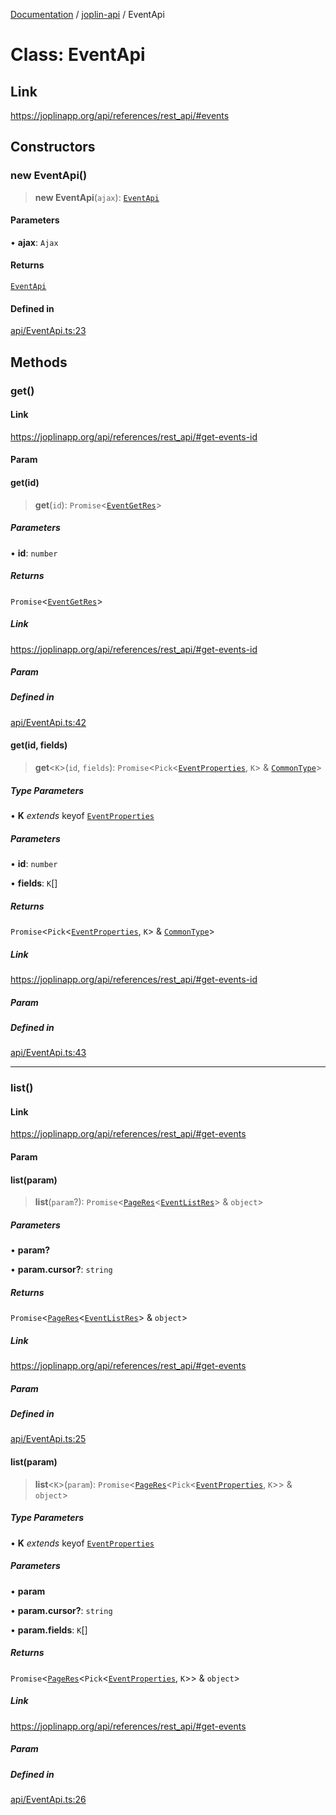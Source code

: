 [Documentation](../../packages.md) / [joplin-api](../index.md) / EventApi

# Class: EventApi

## Link

https://joplinapp.org/api/references/rest_api/#events

## Constructors

### new EventApi()

> **new EventApi**(`ajax`): [`EventApi`](EventApi.md)

#### Parameters

• **ajax**: `Ajax`

#### Returns

[`EventApi`](EventApi.md)

#### Defined in

[api/EventApi.ts:23](https://github.com/rxliuli/joplin-utils/blob/4824c3237f6c8bc282f001f71c149c89286aefdc/packages/joplin-api/src/api/EventApi.ts#L23)

## Methods

### get()

#### Link

https://joplinapp.org/api/references/rest_api/#get-events-id

#### Param

#### get(id)

> **get**(`id`): `Promise`\<[`EventGetRes`](../type-aliases/EventGetRes.md)\>

##### Parameters

• **id**: `number`

##### Returns

`Promise`\<[`EventGetRes`](../type-aliases/EventGetRes.md)\>

##### Link

https://joplinapp.org/api/references/rest_api/#get-events-id

##### Param

##### Defined in

[api/EventApi.ts:42](https://github.com/rxliuli/joplin-utils/blob/4824c3237f6c8bc282f001f71c149c89286aefdc/packages/joplin-api/src/api/EventApi.ts#L42)

#### get(id, fields)

> **get**\<`K`\>(`id`, `fields`): `Promise`\<`Pick`\<[`EventProperties`](../interfaces/EventProperties.md), `K`\> & [`CommonType`](../interfaces/CommonType.md)\>

##### Type Parameters

• **K** _extends_ keyof [`EventProperties`](../interfaces/EventProperties.md)

##### Parameters

• **id**: `number`

• **fields**: `K`[]

##### Returns

`Promise`\<`Pick`\<[`EventProperties`](../interfaces/EventProperties.md), `K`\> & [`CommonType`](../interfaces/CommonType.md)\>

##### Link

https://joplinapp.org/api/references/rest_api/#get-events-id

##### Param

##### Defined in

[api/EventApi.ts:43](https://github.com/rxliuli/joplin-utils/blob/4824c3237f6c8bc282f001f71c149c89286aefdc/packages/joplin-api/src/api/EventApi.ts#L43)

---

### list()

#### Link

https://joplinapp.org/api/references/rest_api/#get-events

#### Param

#### list(param)

> **list**(`param`?): `Promise`\<[`PageRes`](../interfaces/PageRes.md)\<[`EventListRes`](../type-aliases/EventListRes.md)\> & `object`\>

##### Parameters

• **param?**

• **param.cursor?**: `string`

##### Returns

`Promise`\<[`PageRes`](../interfaces/PageRes.md)\<[`EventListRes`](../type-aliases/EventListRes.md)\> & `object`\>

##### Link

https://joplinapp.org/api/references/rest_api/#get-events

##### Param

##### Defined in

[api/EventApi.ts:25](https://github.com/rxliuli/joplin-utils/blob/4824c3237f6c8bc282f001f71c149c89286aefdc/packages/joplin-api/src/api/EventApi.ts#L25)

#### list(param)

> **list**\<`K`\>(`param`): `Promise`\<[`PageRes`](../interfaces/PageRes.md)\<`Pick`\<[`EventProperties`](../interfaces/EventProperties.md), `K`\>\> & `object`\>

##### Type Parameters

• **K** _extends_ keyof [`EventProperties`](../interfaces/EventProperties.md)

##### Parameters

• **param**

• **param.cursor?**: `string`

• **param.fields**: `K`[]

##### Returns

`Promise`\<[`PageRes`](../interfaces/PageRes.md)\<`Pick`\<[`EventProperties`](../interfaces/EventProperties.md), `K`\>\> & `object`\>

##### Link

https://joplinapp.org/api/references/rest_api/#get-events

##### Param

##### Defined in

[api/EventApi.ts:26](https://github.com/rxliuli/joplin-utils/blob/4824c3237f6c8bc282f001f71c149c89286aefdc/packages/joplin-api/src/api/EventApi.ts#L26)
